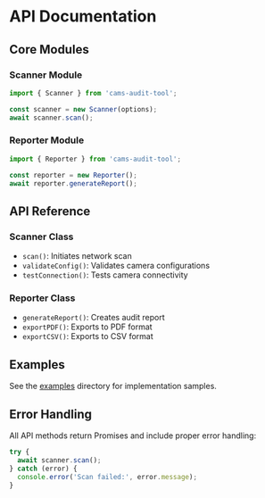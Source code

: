 # API Documentation

## Core Modules

### Scanner Module
```typescript
import { Scanner } from 'cams-audit-tool';

const scanner = new Scanner(options);
await scanner.scan();
```

### Reporter Module
```typescript
import { Reporter } from 'cams-audit-tool';

const reporter = new Reporter();
await reporter.generateReport();
```

## API Reference

### Scanner Class
- `scan()`: Initiates network scan
- `validateConfig()`: Validates camera configurations
- `testConnection()`: Tests camera connectivity

### Reporter Class
- `generateReport()`: Creates audit report
- `exportPDF()`: Exports to PDF format
- `exportCSV()`: Exports to CSV format

## Examples

See the [examples](../examples) directory for implementation samples.

## Error Handling

All API methods return Promises and include proper error handling:

```typescript
try {
  await scanner.scan();
} catch (error) {
  console.error('Scan failed:', error.message);
}
```
